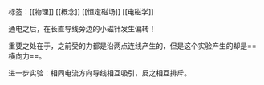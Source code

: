标签：[[物理]] [[概念]] [[恒定磁场]] [[电磁学]]

通电之后，在长直导线旁边的小磁针发生偏转！

重要之处在于，之前受的力都是沿两点连线产生的，但是这个实验产生的却是==横向力==。

进一步实验：相同电流方向导线相互吸引，反之相互排斥。